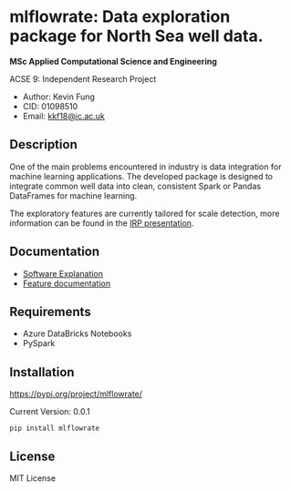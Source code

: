 # mlflowrate: Data exploration package for North Sea well data.
**MSc Applied Computational Science and Engineering**

ACSE 9: Independent Research Project

- Author: Kevin Fung
- CID: 01098510
- Email: kkf18@ic.ac.uk


## Description
One of the main problems encountered in industry is data integration for machine learning applications. The developed package is designed to integrate common well data into clean, consistent Spark or Pandas DataFrames for machine learning. 

The exploratory features are currently tailored for scale detection, more information can be found in the [IRP presentation](https://github.com/kev-fung/Flowrate-Data-Explorer/blob/master/docs/IRP_presentation_slides.pptx).

## Documentation
* [Software Explanation](https://github.com/kev-fung/Flowrate-Data-Explorer/tree/master/mlflowrate)
* [Feature documentation](https://kev-fung.github.io/mlflowrate/)

## Requirements
* Azure DataBricks Notebooks
* PySpark

## Installation
https://pypi.org/project/mlflowrate/

Current Version: 0.0.1

    pip install mlflowrate

## License
MIT License
